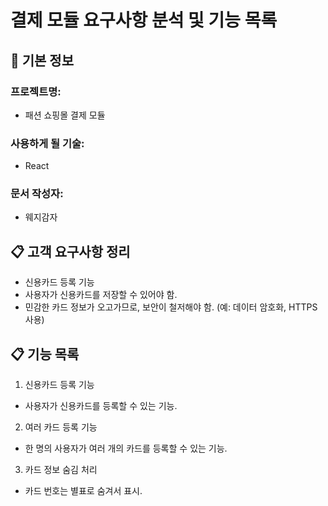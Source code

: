 # 결제 모듈 요구사항 분석 및 기능 목록

## 📌 기본 정보
### 프로젝트명: 
- 패션 쇼핑몰 결제 모듈

### 사용하게 될 기술: 
- React

### 문서 작성자: 
- 웨지감자

## 📋 고객 요구사항 정리
- 신용카드 등록 기능
- 사용자가 신용카드를 저장할 수 있어야 함.
- 민감한 카드 정보가 오고가므로, 보안이 철저해야 함. (예: 데이터 암호화, HTTPS 사용)

## 📋 기능 목록
1. 신용카드 등록 기능
 - 사용자가 신용카드를 등록할 수 있는 기능.
 <CardRegistration />

2. 여러 카드 등록 기능
 - 한 명의 사용자가 여러 개의 카드를 등록할 수 있는 기능.
 <MultiCardRegistration />

3. 카드 정보 숨김 처리
 - 카드 번호는 별표로 숨겨서 표시.
 <CardNumberMasked />
